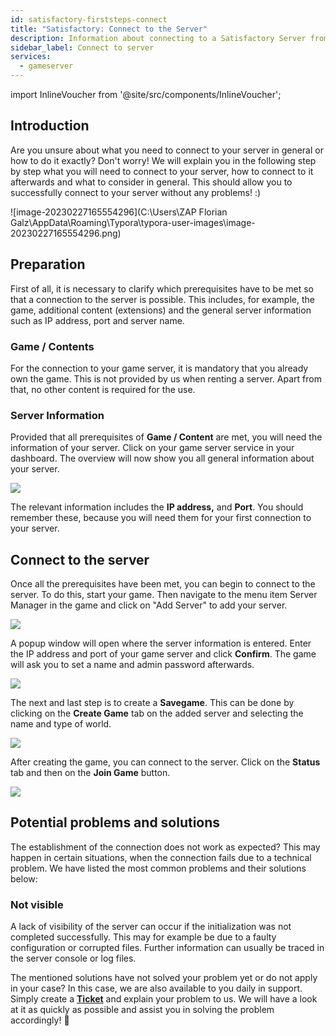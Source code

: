 ```yaml
---
id: satisfactory-firststeps-connect
title: "Satisfactory: Connect to the Server"
description: Information about connecting to a Satisfactory Server from ZAP-Hosting - ZAP-Hosting.com documentation
sidebar_label: Connect to server
services:
  - gameserver
---
```


import InlineVoucher from '@site/src/components/InlineVoucher';

## Introduction

Are you unsure about what you need to connect to your server in general or how to do it exactly? Don't worry! We will explain you in the following step by step what you will need to connect to your server, how to connect to it afterwards and what to consider in general. This should allow you to successfully connect to your server without any problems! :)

![image-20230227165554296](C:\Users\ZAP Florian Galz\AppData\Roaming\Typora\typora-user-images\image-20230227165554296.png)

<InlineVoucher />

## Preparation

First of all, it is necessary to clarify which prerequisites have to be met so that a connection to the server is possible. This includes, for example, the game, additional content (extensions) and the general server information such as IP address, port and server name.



### Game / Contents

For the connection to your game server, it is mandatory that you already own the game. This is not provided by us when renting a server. Apart from that, no other content is required for the use.



### Server Information

Provided that all prerequisites of **Game / Content** are met, you will need the information of your server. Click on your game server service in your dashboard. The overview will now show you all general information about your server.

![](https://screensaver01.zap-hosting.com/index.php/s/wYgykBmWqtynSm4/preview)

The relevant information includes the **IP address,** and **Port**. You should remember these, because you will need them for your first connection to your server.



## Connect to the server

Once all the prerequisites have been met, you can begin to connect to the server. To do this, start your game. Then navigate to the menu item Server Manager in the game and click on "Add Server" to add your server.

![](https://screensaver01.zap-hosting.com/index.php/s/E2MFTm9NskpmseS/preview)



A popup window will open where the server information is entered. Enter the IP address and port of your game server and click **Confirm**. The game will ask you to set a name and admin password afterwards.

![](https://screensaver01.zap-hosting.com/index.php/s/fw7WsiRBqqQ9o2M/preview)



The next and last step is to create a **Savegame**. This can be done by clicking on the **Create Game** tab on the added server and selecting the name and type of world.

![](https://screensaver01.zap-hosting.com/index.php/s/pDgZA5Ha56c9kJx/preview)



After creating the game, you can connect to the server. Click on the **Status** tab and then on the **Join Game** button.

![](https://screensaver01.zap-hosting.com/index.php/s/Q7AeEzNz8sqYs2s/preview)



## Potential problems and solutions

The establishment of the connection does not work as expected? This may happen in certain situations, when the connection fails due to a technical problem. We have listed the most common problems and their solutions below:



### Not visible

A lack of visibility of the server can occur if the initialization was not completed successfully. This may for example be due to a faulty configuration or corrupted files. Further information can usually be traced in the server console or log files.



The mentioned solutions have not solved your problem yet or do not apply in your case? In this case, we are also available to you daily in support. Simply create a **[Ticket](https://zap-hosting.com/en/customer/support/)** and explain your problem to us. We will have a look at it as quickly as possible and assist you in solving the problem accordingly! 🙂
